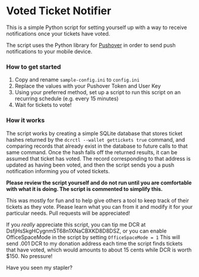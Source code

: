 # Voted Ticket Notifier

This is a simple Python script for setting yourself up with a way to receive notifications once your tickets have voted.

The script uses the Python library for [Pushover](https://pushover.net/ "Pushover") in order to send push notifications to your mobile device.

### How to get started
1. Copy and rename `sample-config.ini` to `config.ini`
2. Replace the values with your Pushover Token and User Key
3. Using your preferred method, set up a script to run this script on an recurring schedule (e.g. every 15 minutes)
4. Wait for tickets to vote!

### How it works

The script works by creating a simple SQLite database that stores ticket hashes returned by the `dcrctl --wallet gettickets true` command, and comparing records that already exist in the database to future calls to that same command. Once the hash falls off the returned results, it can be assumed that ticket has voted. The record corresponding to that address is updated as having been voted, and then the script sends you a push notification informing you of voted tickets.

**Please review the script yourself and do not run until you are comfortable with what it is doing. The script is commented to simplify this.**

This was mostly for fun and to help give others a tool to keep track of their tickets as they vote. Please learn what you can from it and modify it for your particular needs. Pull requests will be appreciated!

If you *really* appreciate this script, you can tip me DCR at DsfjHsSkgHCygnm5T68n1XNaCBXKD8D8DSZ, or you can enable OfficeSpaceMode in the script by setting `OfficeSpaceMode = 1`
This will send .001 DCR to my donation address each time the script finds tickets that have voted, which would amounts to about 15 cents while DCR is worth $150. No pressure!

Have you seen my stapler?